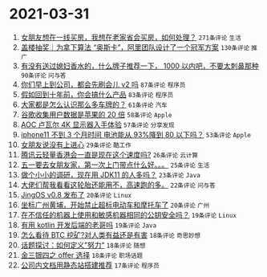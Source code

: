 # 2021-03-31

1. [女朋友想在一线买房，我想在老家省会买房，如何处理？](https://www.v2ex.com/t/766746) `271条评论` `生活`
1. [盖楼抽奖｜为拿下算法 “奥斯卡”，阿里团队设计了一个冠军方案](https://www.v2ex.com/t/766878) `130条评论` `推广`
1. [有没有送过媳妇香水的，什么牌子推荐一下， 1000 以内吧，不要太刺鼻那种](https://www.v2ex.com/t/766728) `90条评论` `问与答`
1. [你们早上到公司，都会先刷会儿 v2 吗](https://www.v2ex.com/t/766714) `87条评论` `程序员`
1. [假如回到十年前，你会搞什么产品](https://www.v2ex.com/t/766733) `83条评论` `程序员`
1. [大家都是怎么认识那么多车牌的？](https://www.v2ex.com/t/766741) `61条评论` `汽车`
1. [谷歌收集用户数据是苹果的 20 倍](https://www.v2ex.com/t/766699) `58条评论` `Apple`
1. [AOC 卢瓦尔 4K 显示器入手体验](https://www.v2ex.com/t/766727) `57条评论` `分享发现`
1. [iphone11 不到 3 个月时间 电池能从 93%降到 80 以下吗？](https://www.v2ex.com/t/766866) `53条评论` `Apple`
1. [女朋友说没有上进心](https://www.v2ex.com/t/766816) `29条评论` `酷工作`
1. [腾讯云轻量香港会一直是现在这个速度吗?](https://www.v2ex.com/t/766975) `26条评论` `云计算`
1. [五一要去女朋友家，第一次上门带点什么好。。。](https://www.v2ex.com/t/766936) `25条评论` `生活`
1. [做个小小的调研，现在用 JDK11 的人多吗？](https://www.v2ex.com/t/766769) `23条评论` `Java`
1. [大佬们帮我看看这轮胎还能用不，高速跑的多。](https://www.v2ex.com/t/766707) `22条评论` `问与答`
1. [JingOS v0.8 发布了](https://www.v2ex.com/t/766941) `20条评论` `Linux`
1. [坐标广州黄埔，开始禁止超标电动车和摩托车了](https://www.v2ex.com/t/766697) `20条评论` `广州`
1. [在不信任的机器上使用和敏感机器相同的公钥安全吗？](https://www.v2ex.com/t/766804) `19条评论` `Linux`
1. [有用 kotlin 开发后端的老哥吗](https://www.v2ex.com/t/766771) `19条评论` `Java`
1. [怎么看待 BTC 挖矿?对人类有益还是有害](https://www.v2ex.com/t/766963) `18条评论` `奇思妙想`
1. [话题探讨：如何定义”努力“](https://www.v2ex.com/t/766839) `18条评论` `随想`
1. [金三银四之 offer 选择](https://www.v2ex.com/t/766774) `18条评论` `职场话题`
1. [公司内文档用静态站搭建推荐](https://www.v2ex.com/t/766833) `17条评论` `程序员`
